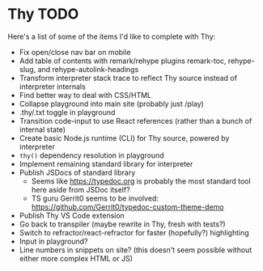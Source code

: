 # Thy TODO

Here's a list of some of the items I'd like to complete with Thy:

* Fix open/close nav bar on mobile
* Add table of contents with remark/rehype plugins remark-toc, rehype-slug, and rehype-autolink-headings
* Transform interpreter stack trace to reflect Thy source instead of interpreter internals
* Find better way to deal with CSS/HTML
* Collapse playground into main site (probably just /play)
* .thy/.txt toggle in playground
* Transition code-input to use React references (rather than a bunch of internal state)
* Create basic Node.js runtime (CLI) for Thy source, powered by interpreter
* `thy()` dependency resolution in playground
* Implement remaining standard library for interpreter
* Publish JSDocs of standard library
  * Seems like https://typedoc.org is probably the most standard tool here aside from JSDoc itself?
  * TS guru Gerrit0 seems to be involved: https://github.com/Gerrit0/typedoc-custom-theme-demo
* Publish Thy VS Code extension
* Go back to transpiler (maybe rewrite in Thy, fresh with tests?)
* Switch to refractor/react-refractor for faster (hopefully?) highlighting
* Input in playground?
* Line numbers in snippets on site? (this doesn't seem possible without either more complex HTML or JS)
